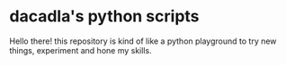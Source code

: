 # dacadla's python scripts
Hello there! this repository is kind of like a python playground to try new things, experiment and hone my skills.
